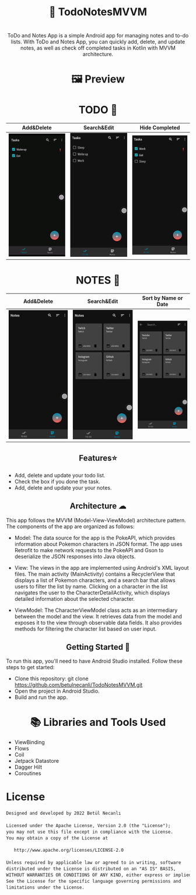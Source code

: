 #  <h1 align="center">📝 TodoNotesMVVM</h1>
# 
<p align="center">  ToDo and Notes App is a simple Android app for managing notes and to-do lists. With ToDo and Notes App, you can quickly add, delete, and update notes, as well as check off completed tasks in Kotlin with  MVVM architecture.</>

#  <h1 align="center">🖼 Preview</h1>


#  <h1 align="center">TODO 📝</h1>
 Add&Delete  | Search&Edit  | Hide Completed
------------- | ------------- | -------------
![](https://github.com/betulnecanli/TodoNotesMVVM/blob/master/ScreenGifs/addtodo.gif?raw=true)  | ![](https://github.com/betulnecanli/TodoNotesMVVM/blob/master/ScreenGifs/searchedittodo.gif?raw=true)  | ![](https://github.com/betulnecanli/TodoNotesMVVM/blob/master/ScreenGifs/hidecompleted.gif?raw=true)



#  <h1 align="center">NOTES 📒</h1>
 Add&Delete  | Search&Edit  | Sort by Name or Date
------------- | ------------- | -------------
![](https://github.com/betulnecanli/TodoNotesMVVM/blob/master/ScreenGifs/addnote.gif?raw=true)  | ![](https://github.com/betulnecanli/TodoNotesMVVM/blob/master/ScreenGifs/searcheditnotes.gif?raw=true)  | ![](https://github.com/betulnecanli/TodoNotesMVVM/blob/master/ScreenGifs/sortnotes.gif?raw=true)


<h2 align="center">Features⭐</h2>

- Add, delete and update your todo list.
- Check the box if you done the task.
- Add, delete and update your your notes.

<h2 align="center">Architecture ☁</h2>

This app follows the MVVM (Model-View-ViewModel) architecture pattern. The components of the app are organized as follows:

- Model: The data source for the app is the PokeAPI, which provides information about Pokemon characters in JSON format. The app uses Retrofit to make network requests to the PokeAPI and Gson to deserialize the JSON responses into Java objects.

- View: The views in the app are implemented using Android's XML layout files. The main activity (MainActivity) contains a RecyclerView that displays a list of Pokemon characters, and a search bar that allows users to filter the list by name. Clicking on a character in the list navigates the user to the CharacterDetailActivity, which displays detailed information about the selected character.

- ViewModel: The CharacterViewModel class acts as an intermediary between the model and the view. It retrieves data from the model and exposes it to the view through observable data fields. It also provides methods for filtering the character list based on user input.


<h2 align="center">Getting Started 🚀</h2>

To run this app, you'll need to have Android Studio installed. Follow these steps to get started:

 - Clone this repository: git clone https://github.com/betulnecanli/TodoNotesMVVM.git
 - Open the project in Android Studio.
 - Build and run the app.



#  <h1 align="center">📚 Libraries and Tools Used </h1>

<p align="center">

- ViewBinding
- Flows
- Coil
- Jetpack Datastore
- Dagger Hilt
- Coroutines

</p>


# License
```xml
Designed and developed by 2022 Betül Necanlı 

Licensed under the Apache License, Version 2.0 (the "License");
you may not use this file except in compliance with the License.
You may obtain a copy of the License at

   http://www.apache.org/licenses/LICENSE-2.0

Unless required by applicable law or agreed to in writing, software
distributed under the License is distributed on an "AS IS" BASIS,
WITHOUT WARRANTIES OR CONDITIONS OF ANY KIND, either express or implied.
See the License for the specific language governing permissions and
limitations under the License.
```


